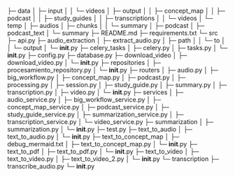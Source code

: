 ├─ data
│  ├─ input
│  │  └─ videos
│  ├─ output
│  │  ├─ concept_map
│  │  ├─ podcast
│  │  ├─ study_guides
│  │  ├─ transcriptions
│  │  └─ videos
│  └─ temp
│     ├─ audios
│     ├─ chunks
│     │  └─ summary
│     ├─ podcast
│     ├─ podcast_text
│     └─ summary
├─ README.md
├─ requirements.txt
└─ src
   ├─ api.py
   ├─ audio_extraction
   │  ├─ extract_audio.py
   │  ├─ path
   │  │  └─ to
   │  │     └─ output
   │  └─ __init__.py
   ├─ celery_tasks
   │  ├─ celery.py
   │  ├─ tasks.py
   │  └─ __init__.py
   ├─ config.py
   ├─ database.py
   ├─ download_video
   │  ├─ download_video.py
   │  └─ __init__.py
   ├─ repositories
   │  ├─ procesamiento_repository.py
   │  └─ __init__.py
   ├─ routers
   │  ├─ audio.py
   │  ├─ big_workflow.py
   │  ├─ concept_map.py
   │  ├─ podcast.py
   │  ├─ processing.py
   │  ├─ session.py
   │  ├─ study_guide.py
   │  ├─ summary.py
   │  ├─ transcription.py
   │  ├─ video.py
   │  └─ __init__.py
   ├─ services
   │  ├─ audio_service.py
   │  ├─ big_workflow_service.py
   │  ├─ concept_map_service.py
   │  ├─ podcast_service.py
   │  ├─ study_guide_service.py
   │  ├─ summarization_service.py
   │  ├─ transcription_service.py
   │  └─ video_service.py
   ├─ summarization
   │  ├─ summarization.py
   │  └─ __init__.py
   ├─ test.py
   ├─ text_to_audio
   │  ├─ text_to_audio.py
   │  └─ __init__.py
   ├─ text_to_concept_map
   │  ├─ debug_mermaid.txt
   │  ├─ text_to_concept_map.py
   │  └─ __init__.py
   ├─ text_to_pdf
   │  ├─ text_to_pdf.py
   │  └─ __init__.py
   ├─ text_to_video
   │  ├─ text_to_video.py
   │  ├─ text_to_video_2.py
   │  └─ __init__.py
   └─ transcription
      ├─ transcribe_audio.py
      └─ __init__.py

```